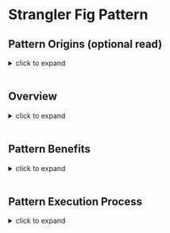 # Strangler Fig Pattern

## Pattern Origins (optional read)
<details>
<summary>click to expand</summary>
First captured by Martin Fowler, who was inspired by a certain type of fig that seeds itself in the upper branches of trees. The existing tree becomes initially a support structure for the new fig. The fig then descends toward the ground to take root, gradually enveloping the original tree, and leaving only the new self-supporting fig in its place.
</details>
<br/>

## Overview

<details>
<summary>click to expand</summary>

This pattern is commonly used to incrementally replace a legacy system - component by component - with a modernized version. The idea is that the old and the new will co-exist and new system initially be supported by, and wrapping, the existing system. This will give the new system time to grow and potentially entirely replace the old system. 

For the strangler to work well: 1/ you need to be able to intercept outside the system calls at the perimeter of your monolith and 2/ easily redirect the inbound calls for functionality you care about to the asset that you want to move.

In the example diagram below, Strangler Fig pattern will work well for Product, Order, Billing, and Invoicing components. You can intercept and redirect outside the system inbound HTTP calls to their modernized version. 

On the Contrary, Strangler Fig pattern would not work well for Notification component. Because notifications are fired as a result of multiple inbound calls to the existing monolith. Therefore, you can’t clearly redirect the calls from outside the system itself. Another pattern called [Branch by Abstraction](./2-branch-by-abstraction.md) would work well (discussed later).

![strangler fig pattern tldr](../diagrams/strangler-fig-pattern-tldr.png)

> The more work you have to do in the proxy layer to understand and potentially redirect the inbound call, the less viable Strangler Fig pattern option may become.

**How It Work (TL;DR)**
1. Identify component(s) to modernize first.
1. Parallel to the monolith, modernize component(s); as applicable, port or re-write.
1. Keep monolith around (for rollback) but redirect existing calls to the modernized version.

</details>

<br/>

## Pattern Benefits

<details>
<summary>click to expand</summary>

- This pattern allows you to move functionality over to your new services architecture without having to touch or make any changes to your existing system.

- Incremental modernization to a new system gives you the ability to pause/stop while still taking advantage of the new system delivered so far.

- Without switching live traffic, you can deploy the modernized components to production, perform tests in-parallel to the existing system, and validate functional behavior.

> **Deployment vs Release**: Important to keep the deployment & release concepts separate. `Deployment`: only push to Production and validate functional behavior. When modernized component is ready to be consumed by the end user, you can `Release` it (goes live).

**Be mindful:**

- To modernize components which exist deeper inside the existing system with upstream dependencies, [Branch by Abstraction](./2-branch-by-abstraction.md) is better pattern.

  Example: In sample application depicted below, you want to modernize Notification component.

  ![branch-by-abstraction-overview](../diagrams/branch-by-abstraction-overview.png)

- While modernizing component, try to freeze functional or behavioral changes (e.g. bug fixes or feature additions).
  - Allowing changes may make the rollback - switch from modernized to monolith version - scenario much harder.

</details>

<br/>

## Pattern Execution Process

<details>
<summary>click to expand</summary>

 Prior to steps below, ensure you've reviewed `Decomposed Monolith to Modular Services / Baseline` section in [index.md](../index.md).

1. Identify modernization candidate component(s). For the sample application depicted below, we will choose Invoicing component.

    ![strangler-fig-identify-component](../diagrams/strangler-fig-identify-component.png)

1. Incorporate HTTP Proxy (e.g API Gateway) to help control the incoming traffic (e.g. switch between monolith/modernized versions).

    1. If Proxy is new to the ecosystem, then integrate one, as simple pass through.
    1. Pass through approach will help you: 1/ assess impact of adding network hop and acceptable latency and 2/ ensure the system continues to operate as before.

    ![strangler-fig-http-proxy](../diagrams/strangler-fig-http-proxy.png)

    **Be mindful**
    1. Follow the mantra of “smart endpoints and dumb pipes". You're optimizing for independent deployability of your services and converting this Proxy into yet another *shared* smart middleware pipe could slow down the process of making and deploying changes quickly.
    1. One alternative could be to push any protocol translation into the service itself (e.g. JSON-->gRPC).
    1. Another alternative is service mesh: each service instance communicates with other service instances via its own, dedicated local proxy. Local proxy helps avoid creating a shared smart pipe and each service can own its own piece of the service-to-service pipe as needed.

        ![strangler-fig-service-mesh](../diagrams/strangler-fig-service-mesh.png)

1. Get a basic component up and running without any functionality being implemented.
    1. Component should accept calls made to the match the functionality but at this point you can return 501, Not Implemented. 
    1. Optionally, you could get this component deployed to production. This will help you become comfortable with production push process through your CI/CD pipelines. Its not released yet (gone live).

1. Iteratively modernize component's functionality. Example:
    1. Modernize (port or re-write) component's functionality from .NET Framework to .NET Core, targeting Linux (ARM or x86).
    1. Reference common libraries via NuGet packages.
    1. Containerize the component (e.g. Docker).
    1. As you continue to build out the modernized component, you can iteratively start pushing it to production and validate that its working as expected.

    ![strangler-fig-modernize-component](../diagrams/strangler-fig-modernize-component.png)

    > [Tip] - While porting, ensure any functionality rewrites are small - doable over few days or weeks - and you could ship this reworked functionality to your customers regularly. If the timelines start to look more like several months, you should reexamine your approach.

1. Redirect Calls

    1. Modernized component is fully built, tested, and deployed to production and ready to go live! Also, leave the monolith in place as fallback.
    1. Configure the HTTP Proxy to redirect calls to the modernized component.

        ![strangler-fig-switch-traffic](../diagrams/strangler-fig-switch-traffic.png)
    
    1. Other common approaches:
        1. Use Feature flags.
        1. Canary deployment.
        1. Parallel run alongside the monolith to ensure its outputs matches the existing functionality.


</details>